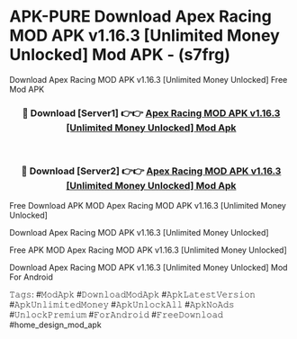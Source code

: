 # APK-PURE Download Apex Racing MOD APK v1.16.3 [Unlimited Money Unlocked] Mod APK - (s7frg)
Download Apex Racing MOD APK v1.16.3 [Unlimited Money Unlocked] Free Mod APK

<div align="center">
<h3>🔴 Download [Server1] 👉👉 <a href="https://apk-comot.site?title=Apex_Racing_MOD_APK_v1.16.3_[Unlimited_Money_Unlocked]">Apex Racing MOD APK v1.16.3 [Unlimited Money Unlocked] Mod Apk</a></h3><br>

<h3>🔴 Download [Server2] 👉👉 <a href="https://apk-comot.site?title=Apex_Racing_MOD_APK_v1.16.3_[Unlimited_Money_Unlocked]">Apex Racing MOD APK v1.16.3 [Unlimited Money Unlocked] Mod Apk</a></h3>
</div>


Free Download APK MOD Apex Racing MOD APK v1.16.3 [Unlimited Money Unlocked]

Download Apex Racing MOD APK v1.16.3 [Unlimited Money Unlocked] 

Free APK MOD Apex Racing MOD APK v1.16.3 [Unlimited Money Unlocked] 

Download Apex Racing MOD APK v1.16.3 [Unlimited Money Unlocked] Mod For Android

𝚃𝚊𝚐𝚜: #𝙼𝚘𝚍𝙰𝚙𝚔 #𝙳𝚘𝚠𝚗𝚕𝚘𝚊𝚍𝙼𝚘𝚍𝙰𝚙𝚔 #𝙰𝚙𝚔𝙻𝚊𝚝𝚎𝚜𝚝𝚅𝚎𝚛𝚜𝚒𝚘𝚗 #𝙰𝚙𝚔𝚄𝚗𝚕𝚒𝚖𝚒𝚝𝚎𝚍𝙼𝚘𝚗𝚎𝚢 #𝙰𝚙𝚔𝚄𝚗𝚕𝚘𝚌𝚔𝙰𝚕𝚕 #𝙰𝚙𝚔𝙽𝚘𝙰𝚍𝚜 #𝚄𝚗𝚕𝚘𝚌𝚔𝙿𝚛𝚎𝚖𝚒𝚞𝚖 #𝙵𝚘𝚛𝙰𝚗𝚍𝚛𝚘𝚒𝚍 #𝙵𝚛𝚎𝚎𝙳𝚘𝚠𝚗𝚕𝚘𝚊𝚍 #home_design_mod_apk